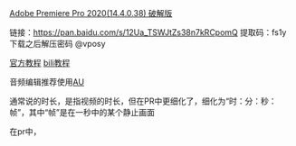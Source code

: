 
[Adobe Premiere Pro 2020(14.4.0.38) 破解版](https://www.ghxi.com/pr2020.html)

链接：https://pan.baidu.com/s/12Ua_TSWJtZs38n7kRCpomQ
提取码：fs1y  下载之后解压密码 @vposy

[官方教程](https://helpx.adobe.com/premiere-pro/tutorials.html)
[bili教程](https://www.bilibili.com/video/BV1s7411w7tR?p=2&spm_id_from=pageDriver)

音频编辑推荐使用[AU](https://www.ghxi.com/au2020.html)

通常说的时长，是指视频的时长，但在PR中更细化了，细化为“时：分：秒：帧”，其中“帧”是在一秒中的某个静止画面



在pr中，